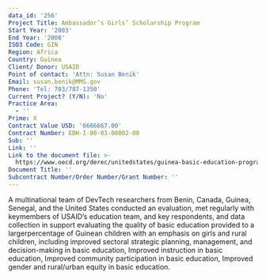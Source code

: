 ```yaml
---
data_id: '256'
Project Title: Ambassador’s Girls’ Scholarship Program
Start Year: '2003'
End Year: '2008'
ISO3 Code: GIN
Region: Africa
Country: Guinea
Client/ Donor: USAID
Point of contact: 'Attn: Susan Benik'
Email: susan.benik@MMS.gov
Phone: 'Tel: 703/787-1350'
Current Project? (Y/N): 'No'
Practice Area:
  - ''
Prime: X
Contract Value USD: '6666667.00'
Contract Number: EDH-I-00-03-00002-00
Sub: ''
Link: ''
Link to the document file: >-
  https://www.oecd.org/derec/unitedstates/guinea-basic-education-program-portfolio-evaluation.pdf
Document Title: ''
Subcontract Number/Order Number/Grant Number: ''
---
```

A multinational team of DevTech researchers from Benin, Canada, Guinea, Senegal, and the United States conducted an evaluation, met regularly with keymembers of USAID’s education team, and key respondents, and data collection in support evaluating the quality of basic education provided to a largerpercentage of Guinean children with an emphasis on girls and rural children, including improved sectoral strategic planning, management, and decision-making in basic education, Improved instruction in basic education, Improved community participation in basic education, Improved gender and rural/urban equity in basic education.
